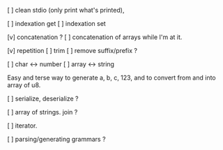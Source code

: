 [ ] clean stdio (only print what's printed),

[ ] indexation get
[ ] indexation set

[v] concatenation ?
[ ] concatenation of arrays while I'm at it.

[v] repetition
[ ] trim
[ ] remove suffix/prefix ?

[ ] char <-> number
[ ] array <-> string

Easy and terse way to generate a, b, c, 123, and to convert from and into array of u8.

[ ] serialize, deserialize ?

[ ] array of strings. join ?

[ ] iterator.


[ ] parsing/generating grammars ?

